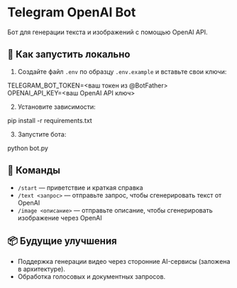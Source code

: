 # Telegram OpenAI Bot  

Бот для генерации текста и изображений с помощью OpenAI API.  

## 🚀 Как запустить локально  

1. Создайте файл `.env` по образцу `.env.example` и вставьте свои ключи:  

TELEGRAM_BOT_TOKEN=<ваш токен из @BotFather>  
OPENAI_API_KEY=<ваш OpenAI API ключ>  

2. Установите зависимости:  

pip install -r requirements.txt  

3. Запустите бота:  

python bot.py  

## 🧠 Команды  

- `/start` — приветствие и краткая справка  
- `/text <запрос>` — отправьте запрос, чтобы сгенерировать текст от OpenAI  
- `/image <описание>` — отправьте описание, чтобы сгенерировать изображение через OpenAI  

## 📦 Будущие улучшения  

- Поддержка генерации видео через сторонние AI-сервисы (заложена в архитектуре).  
- Обработка голосовых и документных запросов.
